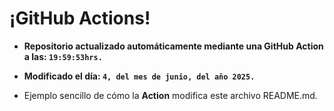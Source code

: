 # ¡GitHub Actions!
* **Repositorio actualizado automáticamente mediante una GitHub Action a las: `19:59:53hrs.`**
* **Modificado el día: `4, del mes de junio, del año 2025.`**

* Ejemplo sencillo de cómo la **Action** modifica este archivo README.md.
